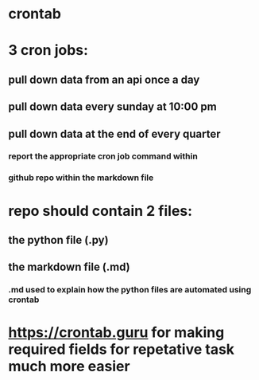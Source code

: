 # crontab
# 3 cron jobs: 
## pull down data from an api once a day 
## pull down data every sunday at 10:00 pm
## pull down data at the end of every quarter

### report the appropriate cron job command within 
### github repo within the markdown file 

# repo should contain 2 files: 
## the python file (.py) 
## the markdown file (.md) 
### .md used to explain how the python files are automated using crontab 
 

# https://crontab.guru for making required fields for repetative task much more easier